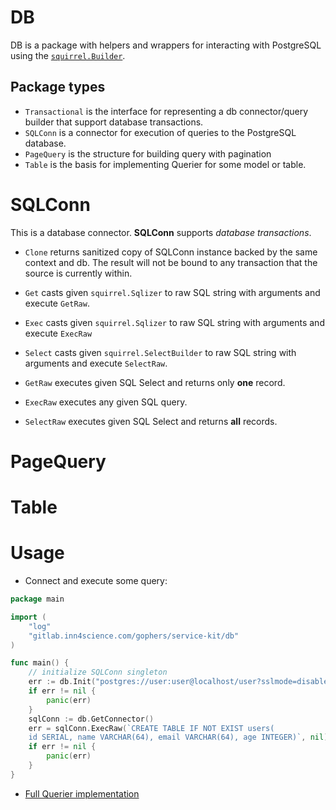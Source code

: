 # DB 

DB  is a package with helpers and wrappers for interacting with PostgreSQL using the [`squirrel.Builder`](https://github.com/Masterminds/squirrel).

## Package types

- `Transactional` is the interface for representing a db connector/query builder that support database transactions.
- `SQLConn` is a connector for execution of queries to the PostgreSQL database.
- `PageQuery` is the structure for building query with pagination
- `Table` is the basis for implementing Querier for some model or table.

# SQLConn

This is a database connector. **SQLConn** supports *database transactions*.

- `Clone` returns sanitized copy of SQLConn instance backed by the same context and db. The result will not be bound to any transaction that the source is currently within.
- `Get` casts given `squirrel.Sqlizer` to raw SQL string with arguments and execute `GetRaw`.
- `Exec` casts given `squirrel.Sqlizer`  to raw SQL string with arguments and execute `ExecRaw`
- `Select` casts given `squirrel.SelectBuilder` to raw SQL string with arguments and execute `SelectRaw`.

- `GetRaw` executes given SQL Select and returns only **one** record.
- `ExecRaw` executes any given SQL query.
- `SelectRaw` executes given SQL Select and returns **all** records.

# PageQuery

# Table

# Usage 

- Connect and execute some query:
``` go
package main

import (
    "log"
    "gitlab.inn4science.com/gophers/service-kit/db"
)

func main() {
    // initialize SQLConn singleton
    err := db.Init("postgres://user:user@localhost/user?sslmode=disable", nil)
    if err != nil {
        panic(err)
    }
    sqlConn := db.GetConnector()
    err = sqlConn.ExecRaw(`CREATE TABLE IF NOT EXIST users(
    id SERIAL, name VARCHAR(64), email VARCHAR(64), age INTEGER)`, nil)
    if err != nil {
        panic(err)
    }
}
```

- [Full Querier implementation](../internal/examples/db.go)